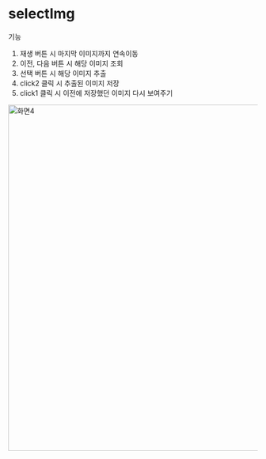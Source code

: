 # selectImg

기능
1. 재생 버튼 시 마지막 이미지까지 연속이동
2. 이전, 다음 버튼 시 해당 이미지 조회
3. 선택 버튼 시 해당 이미지 추출
4. click2 클릭 시 추출된 이미지 저장
5. click1 클릭 시 이전에 저장했던 이미지 다시 보여주기


<img width="700" alt="화면4" src="https://user-images.githubusercontent.com/85045177/173180155-3e36bcb8-0216-43ec-96d6-2c2b4a80608f.png">
